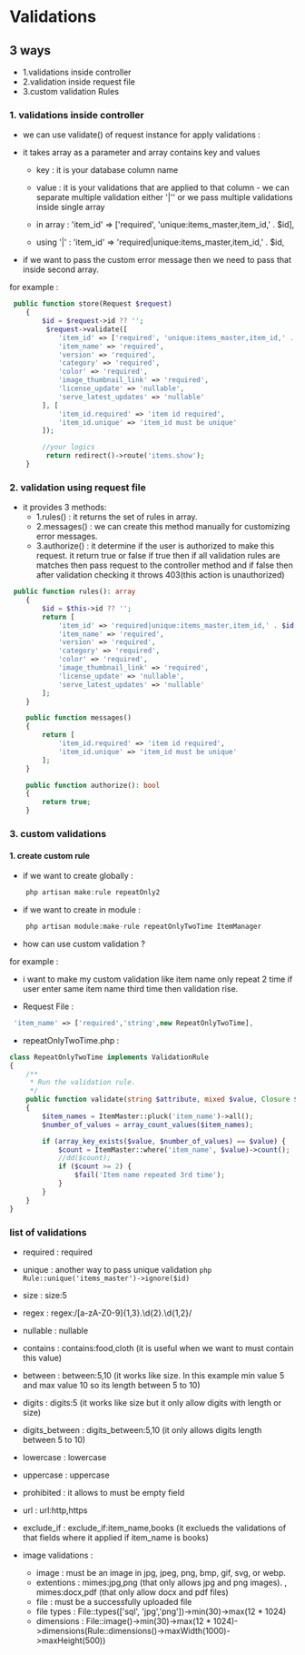 # Validations

## 3 ways

- 1.validations inside controller
- 2.validation inside request file
- 3.custom validation Rules

### 1. validations inside controller

- we can use validate() of request instance for apply validations :
- it takes array as a parameter and array contains key and values

  - key : it is your database column name
  - value : it is your validations that are applied to that column - we can separate multiple validation either '|'' or we pass multiple validations inside single array

  - in array : 'item_id' => ['required', 'unique:items_master,item_id,' . $id],
  - using '|' : 'item_id' => 'required|unique:items_master,item_id,' . $id,

- if we want to pass the custom error message then we need to pass that inside second array.

for example :

```php
 public function store(Request $request)
    {
        $id = $request->id ?? '';
         $request->validate([
            'item_id' => ['required', 'unique:items_master,item_id,' . $id],
            'item_name' => 'required',
            'version' => 'required',
            'category' => 'required',
            'color' => 'required',
            'image_thumbnail_link' => 'required',
            'license_update' => 'nullable',
            'serve_latest_updates' => 'nullable'
        ], [
            'item_id.required' => 'item id required',
            'item_id.unique' => 'item_id must be unique'
        ]);

        //your logics
         return redirect()->route('items.show');
    }
```

### 2. validation using request file

- it provides 3 methods:
  - 1.rules() : it returns the set of rules in array.
  - 2.messages() : we can create this method manually for customizing error messages.
  - 3.authorize() : it determine if the user is authorized to make this request. it return true or false if true then if all validation rules are matches then pass request to the controller method and if false then after validation checking it throws 403(this action is unauthorized)

```php
 public function rules(): array
    {
        $id = $this->id ?? '';
        return [
            'item_id' => 'required|unique:items_master,item_id,' . $id,
            'item_name' => 'required',
            'version' => 'required',
            'category' => 'required',
            'color' => 'required',
            'image_thumbnail_link' => 'required',
            'license_update' => 'nullable',
            'serve_latest_updates' => 'nullable'
        ];
    }

    public function messages()
    {
        return [
            'item_id.required' => 'item id required',
            'item_id.unique' => 'item_id must be unique'
        ];
    }

    public function authorize(): bool
    {
        return true;
    }
```

### 3. custom validations

#### 1. create custom rule

- if we want to create globally :

```php
    php artisan make:rule repeatOnly2
```

- if we want to create in module :

```php
    php artisan module:make-rule repeatOnlyTwoTime ItemManager
```

- how can use custom validation ?

for example :

- i want to make my custom validation like item name only repeat 2 time if user enter same item name third time then validation rise.

- Request File :

```php
 'item_name' => ['required','string',new RepeatOnlyTwoTime],
```

- repeatOnlyTwoTime.php :

```php
class RepeatOnlyTwoTime implements ValidationRule
{
    /**
     * Run the validation rule.
     */
    public function validate(string $attribute, mixed $value, Closure $fail): void
    {
        $item_names = ItemMaster::pluck('item_name')->all();
        $number_of_values = array_count_values($item_names);

        if (array_key_exists($value, $number_of_values) == $value) {
            $count = ItemMaster::where('item_name', $value)->count();
            //dd($count);
            if ($count >= 2) {
                $fail('Item name repeated 3rd time');
            }
        }
    }
}
```

### list of validations

- required : required
- unique : another way to pass unique validation
    `php
        Rule::unique('items_master')->ignore($id)
    `
- size : size:5
- regex : regex:/[a-zA-Z0-9]{1,3}\.\d{2}\.\d{1,2}/
- nullable : nullable
- contains : contains:food,cloth (it is useful when we want to must contain this value)
- between : between:5,10 (it works like size. In this example min value 5 and max value 10 so its length between 5 to 10)
- digits : digits:5 (it works like size but it only allow digits with length or size)
- digits_between : digits_between:5,10 (it only allows digits length between 5 to 10)
- lowercase : lowercase
- uppercase : uppercase
- prohibited : it allows to must be empty field
- url : url:http,https
- exclude_if : exclude_if:item_name,books (it exclueds the validations of that fields where it applied if item_name is books)

- image validations :

  - image : must be an image in jpg, jpeg, png, bmp, gif, svg, or webp.
  - extentions : mimes:jpg,png (that only allows jpg and png images). , mimes:docx,pdf (that only allow docx and pdf files)
  - file : must be a successfully uploaded file
  - file types : File::types(['sql', 'jpg','png'])->min(30)->max(12 \* 1024)
  - dimensions : File::image()->min(30)->max(12 \* 1024)->dimensions(Rule::dimensions()->maxWidth(1000)->maxHeight(500))
